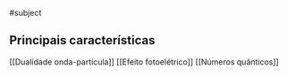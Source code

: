 #subject 
## Principais características

[[Dualidade onda-partícula]]
[[Efeito fotoelétrico]]
[[Números quânticos]]

